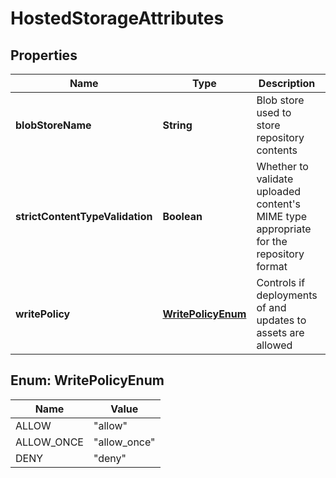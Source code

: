 # HostedStorageAttributes

## Properties
Name | Type | Description | Notes
------------ | ------------- | ------------- | -------------
**blobStoreName** | **String** | Blob store used to store repository contents |  [optional]
**strictContentTypeValidation** | **Boolean** | Whether to validate uploaded content&#x27;s MIME type appropriate for the repository format | 
**writePolicy** | [**WritePolicyEnum**](#WritePolicyEnum) | Controls if deployments of and updates to assets are allowed | 

<a name="WritePolicyEnum"></a>
## Enum: WritePolicyEnum
Name | Value
---- | -----
ALLOW | &quot;allow&quot;
ALLOW_ONCE | &quot;allow_once&quot;
DENY | &quot;deny&quot;
